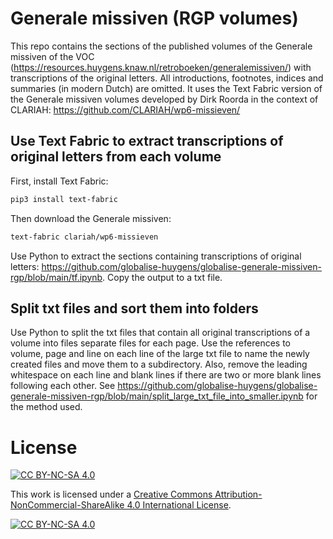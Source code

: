 # Generale missiven (RGP volumes)

This repo contains the sections of the published volumes of the Generale missiven of the VOC (<https://resources.huygens.knaw.nl/retroboeken/generalemissiven/>) with transcriptions of the original letters. All introductions, footnotes, indices and summaries (in modern Dutch) are omitted. It uses the Text Fabric version of the Generale missiven volumes developed by Dirk Roorda in the context of CLARIAH: <https://github.com/CLARIAH/wp6-missieven/> 

## Use Text Fabric to extract transcriptions of original letters from each volume

First, install Text Fabric:

```bash
pip3 install text-fabric
```

Then download the Generale missiven:

```bash
text-fabric clariah/wp6-missieven
```

Use Python to extract the sections containing transcriptions of original letters: <https://github.com/globalise-huygens/globalise-generale-missiven-rgp/blob/main/tf.ipynb>. Copy the output to a txt file.

## Split txt files and sort them into folders

Use Python to split the txt files that contain all original transcriptions of a volume into files separate files for each page. Use the references to volume, page and line on each line of the large txt file to name the newly created files and move them to a subdirectory. Also, remove the leading whitespace on each line and blank lines if there are two or more blank lines following each other. See <https://github.com/globalise-huygens/globalise-generale-missiven-rgp/blob/main/split_large_txt_file_into_smaller.ipynb> for the method used.

# License

[![CC BY-NC-SA 4.0][cc-by-nc-sa-shield]][cc-by-nc-sa]

This work is licensed under a
[Creative Commons Attribution-NonCommercial-ShareAlike 4.0 International License][cc-by-nc-sa].

[![CC BY-NC-SA 4.0][cc-by-nc-sa-image]][cc-by-nc-sa]

[cc-by-nc-sa]: http://creativecommons.org/licenses/by-nc-sa/4.0/
[cc-by-nc-sa-image]: https://licensebuttons.net/l/by-nc-sa/4.0/88x31.png
[cc-by-nc-sa-shield]: https://img.shields.io/badge/License-CC%20BY--NC--SA%204.0-lightgrey.svg
